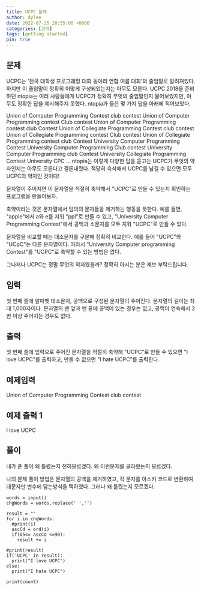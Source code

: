 ```yaml
---
title: UCPC 문제
author: dylee
date: 2022-07-25 20:55:00 +0800
categories: [코테]
tags: [getting started]
pin: true
---
```


## 문제

UCPC는 '전국 대학생 프로그래밍 대회 동아리 연합 여름 대회'의 줄임말로 알려져있다. 하지만 이 줄임말이 정확히 어떻게 구성되었는지는 아무도 모른다. UCPC 2018을 준비하던 ntopia는 여러 사람들에게 UCPC가 정확히 무엇의 줄임말인지 물어보았지만, 아무도 정확한 답을 제시해주지 못했다. ntopia가 들은 몇 가지 답을 아래에 적어보았다.

Union of Computer Programming Contest club contest
Union of Computer Programming contest Club contest
Union of Computer Programming contest club Contest
Union of Collegiate Programming Contest club contest
Union of Collegiate Programming contest Club contest
Union of Collegiate Programming contest club Contest
University Computer Programming Contest
University Computer Programming Club contest
University Computer Programming club Contest
University Collegiate Programming Contest
University CPC
...
ntopia는 이렇게 다양한 답을 듣고는 UCPC가 무엇의 약자인지는 아무도 모른다고 결론내렸다. 적당히 슥삭해서 UCPC를 남길 수 있으면 모두 UCPC의 약자인 것이다!

문자열이 주어지면 이 문자열을 적절히 축약해서 "UCPC"로 만들 수 있는지 확인하는 프로그램을 만들어보자.

축약이라는 것은 문자열에서 임의의 문자들을 제거하는 행동을 뜻한다. 예를 들면, "apple"에서 a와 e를 지워 "ppl"로 만들 수 있고, "University Computer Programming Contest"에서 공백과 소문자를 모두 지워 "UCPC"로 만들 수 있다.

문자열을 비교할 때는 대소문자를 구분해 정확히 비교한다. 예를 들어 "UCPC"와 "UCpC"는 다른 문자열이다. 따라서 "University Computer programming Contest"를 "UCPC"로 축약할 수 있는 방법은 없다.

그나저나 UCPC는 정말 무엇의 약자였을까? 정확히 아시는 분은 제보 부탁드립니다.

## 입력

첫 번째 줄에 알파벳 대소문자, 공백으로 구성된 문자열이 주어진다. 문자열의 길이는 최대 1,000자이다. 문자열의 맨 앞과 맨 끝에 공백이 있는 경우는 없고, 공백이 연속해서 2번 이상 주어지는 경우도 없다.
## 출력
첫 번째 줄에 입력으로 주어진 문자열을 적절히 축약해 "UCPC"로 만들 수 있으면 "I love UCPC"를 출력하고, 만들 수 없으면 "I hate UCPC"를 출력한다.

## 예제입력
Union of Computer Programming Contest club contest

## 예제 출력 1

I love UCPC


## 풀이
내가 푼 풀이
왜 틀렸는지 전혀모르겠다.
왜 이런문제를 골라왔는지 모르겠다.

나의 문제 풀이 방법은 문자열의 공백을 제거하였고, 각 문자를 아스키 코드로 변환하여 대문자만 변수에 담는방식을 택하였다.
그러나 왜 틀렸는지 모르겠다.
```
words = input()
chgWords = words.replace(' ','')

result = ""
for i in chgWords:
  #print(i)
  ascCd = ord(i)
  if(65<= ascCd <=90):
    result += i

#print(result)
if('UCPC' in result):
  print("I love UCPC")
else:
  print("I hate UCPC")

print(count)
```

